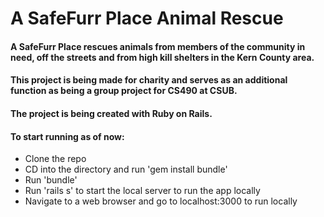 # A SafeFurr Place Animal Rescue

#### A SafeFurr Place rescues animals from members of the community in need, off the streets and from high kill shelters in the Kern County area.

#### This project is being made for charity and serves as an additional function as being a group project for CS490 at CSUB. 

#### The project is being created with Ruby on Rails. 

#### To start running as of now:
- Clone the repo
- CD into the directory and run 'gem install bundle'
- Run 'bundle'
- Run 'rails s' to start the local server to run the app locally
- Navigate to a web browser and go to localhost:3000 to run locally